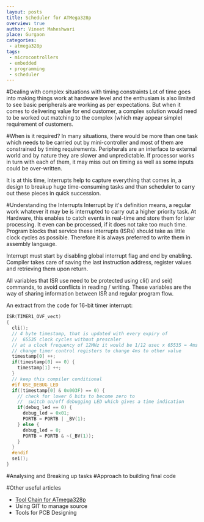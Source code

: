 ```yaml
---
layout: posts
title: Scheduler for ATMega328p
overview: true
author: Vineet Maheshwari
place: Gurgaon
categories: 
 - atmega328p
tags: 
 - microcontrollers
 - embedded
 - programming
 - scheduler
---
```


#Dealing with complex situations with timing constraints
Lot of time goes into making things work at hardware level and the enthusiam is also limited to see basic peripherals are working as per expectations. But when it comes to delivering value for end customer, a complex solution would need to be worked out matching to the complex (which may appear simple) requirement of customers.

#When is it required?
In many situations, there would be more than one task which needs to be carried out by mini-controller and most of them are constrained by timing requirements. Peripherals are an interface to external world and by nature they are slower and unpredictable. If processor works in turn with each of them, it may miss out on timing as well as some inputs could be over-written.

It is at this time, interrupts help to capture everything that comes in, a design to breakup huge time-consuming tasks and than scheduler to carry out these pieces in quick succession.

#Understanding the Interrupts
Interrupt by it's definition means, a regular work whatever it may be is interrupted to carry out a higher priority task. At Hardware, this enables to catch events in real-time and store them for later processing. It even can be processed, if it does not take too much time. Program blocks that service these interrupts (ISRs) should take as little clock cycles as possible. Therefore it is always preferred to write them in assembly language.

Interrupt must start by disabling global interrupt flag and end by enabling. Compiler takes care of saving the last instruction address, register values and retrieving them upon return.

All variables that ISR use need to be protected using cli() and sei() commands, to avoid conflicts in reading / writing. These variables are the way of sharing information between ISR and regular program flow.

An extract from the code for 16-bit timer interrupt:

```C
ISR(TIMER1_OVF_vect)
{
  cli();
  // 4 byte timestamp, that is updated with every expiry of
  //  65535 clock cycles without prescaler
  // at a clock frequency of 12MHz it would be 1/12 usec x 65535 = 4ms
  // change timer control registers to change 4ms to other value
  timestamp[0] ++;
  if(timestamp[0] == 0) {
    timestamp[1] ++;
  }
  // keep this compiler conditional
  #if USE_DEBUG_LED
  if((timestamp[0] & 0x003F) == 0) { 
    // check for lower 6 bits to become zero to
    //  switch on/off debugging LED which gives a time indication
    if(debug_led == 0) {
      debug_led = 0x01;
      PORTB = PORTB | _BV(1);
    } else {
      debug_led = 0;
      PORTB = PORTB & ~(_BV(1));
    }
  }
  #endif
  sei();
}
```

#Analysing and Breaking up tasks
#Approach to building final code

#Other useful articles

* [Tool Chain for ATmega328p]()
* Using GIT to manage source
* Tools for PCB Designing

